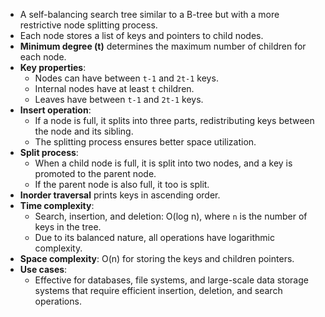 - A self-balancing search tree similar to a B-tree but with a more restrictive node splitting process.
- Each node stores a list of keys and pointers to child nodes.
- **Minimum degree (t)** determines the maximum number of children for each node.
- **Key properties**:
  - Nodes can have between `t-1` and `2t-1` keys.
  - Internal nodes have at least `t` children.
  - Leaves have between `t-1` and `2t-1` keys.
- **Insert operation**:
  - If a node is full, it splits into three parts, redistributing keys between the node and its sibling.
  - The splitting process ensures better space utilization.
- **Split process**:
  - When a child node is full, it is split into two nodes, and a key is promoted to the parent node.
  - If the parent node is also full, it too is split.
- **Inorder traversal** prints keys in ascending order.
- **Time complexity**:
  - Search, insertion, and deletion: O(log n), where `n` is the number of keys in the tree.
  - Due to its balanced nature, all operations have logarithmic complexity.
- **Space complexity**: O(n) for storing the keys and children pointers.
- **Use cases**:
  - Effective for databases, file systems, and large-scale data storage systems that require efficient insertion, deletion, and search operations.
